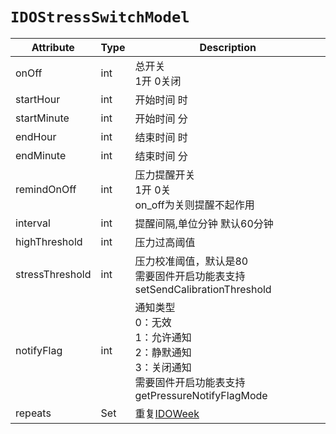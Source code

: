 # `IDOStressSwitchModel`

| Attribute       | Type         | Description                                                  |
| --------------- | ------------ | ------------------------------------------------------------ |
| onOff           | int          | 总开关 <br/>1开 0关闭                                        |
| startHour       | int          | 开始时间 时                                                  |
| startMinute     | int          | 开始时间 分                                                  |
| endHour         | int          | 结束时间 时                                                  |
| endMinute       | int          | 结束时间 分                                                  |
| remindOnOff     | int          | 压力提醒开关 <br/>1开 0关<br/>on_off为关则提醒不起作用       |
| interval        | int          | 提醒间隔,单位分钟 默认60分钟                                 |
| highThreshold   | int          | 压力过高阈值                                                 |
| stressThreshold | int          | 压力校准阈值，默认是80 <br/>需要固件开启功能表支持 setSendCalibrationThreshold |
| notifyFlag      | int          | 通知类型 <br/>0：无效 <br/>1：允许通知<br/>2：静默通知<br/>3：关闭通知 <br/>需要固件开启功能表支持 getPressureNotifyFlagMode |
| repeats         | Set<IDOWeek> | 重复[IDOWeek](../enum/IDOWeek.md)                            |

